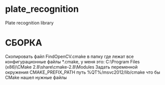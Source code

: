 plate_recognition
=================
Plate recognition library


СБОРКА
=================
Скопировать файл FindOpenCV.cmake в папку где лежат все конфигурационные файлы *.cmake, у меня это: C:\Program Files (x86)\CMake 2.8\share\cmake-2.8\Modules
Задать переменной окружения CMAKE_PREFIX_PATH путь %QT%/msvc2012/lib/cmake что бы CMake нашел нужные файлы